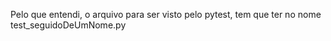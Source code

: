 Pelo que entendi, o arquivo para ser visto pelo pytest, tem que ter no nome test_seguidoDeUmNome.py
